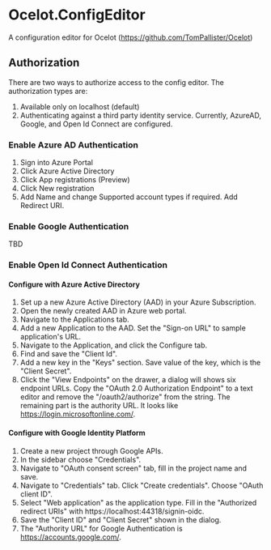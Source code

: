 # Ocelot.ConfigEditor
A configuration editor for Ocelot (https://github.com/TomPallister/Ocelot)

## Authorization
There are two ways to authorize access to the config editor. The authorization types are:

1. Available only on localhost (default)
2. Authenticating against a third party identity service. Currently, AzureAD, Google, and Open Id Connect are configured.
  
### Enable Azure AD Authentication
1. Sign into Azure Portal
1. Click Azure Active Directory
1. Click App registrations (Preview)
1. Click New registration
1. Add Name and change Supported account types if required. Add Redirect URI.

### Enable Google Authentication

TBD

### Enable Open Id Connect Authentication

#### Configure with Azure Active Directory

1. Set up a new Azure Active Directory (AAD) in your Azure Subscription.
1. Open the newly created AAD in Azure web portal.
1. Navigate to the Applications tab.
1. Add a new Application to the AAD. Set the "Sign-on URL" to sample application's URL.
1. Navigate to the Application, and click the Configure tab.
1. Find and save the "Client Id".
1. Add a new key in the "Keys" section. Save value of the key, which is the "Client Secret".
1. Click the "View Endpoints" on the drawer, a dialog will shows six endpoint URLs. Copy the "OAuth 2.0 Authorization Endpoint" to a text editor and remove the "/oauth2/authorize" from the string. The remaining part is the authority URL. It looks like https://login.microsoftonline.com/<guid>.

#### Configure with Google Identity Platform

1. Create a new project through Google APIs.
1. In the sidebar choose "Credentials".
1. Navigate to "OAuth consent screen" tab, fill in the project name and save.
1. Navigate to "Credentials" tab. Click "Create credentials". Choose "OAuth client ID".
1. Select "Web application" as the application type. Fill in the "Authorized redirect URIs" with https://localhost:44318/signin-oidc.
1. Save the "Client ID" and "Client Secret" shown in the dialog.
1. The "Authority URL" for Google Authentication is https://accounts.google.com/.

